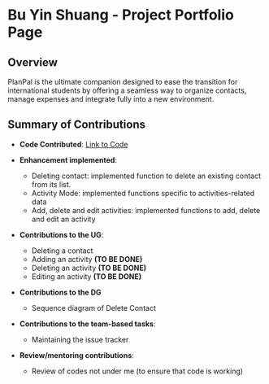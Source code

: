 # Bu Yin Shuang - Project Portfolio Page 

## Overview
PlanPal is the ultimate companion designed to ease the transition for international students by offering a seamless way to organize contacts, manage expenses and integrate fully into a new environment.

## Summary of Contributions
- **Code Contributed**: [Link to Code](https://nus-cs2113-ay2425s1.github.io/tp-dashboard/?search=crystal-bys&breakdown=true)

- **Enhancement implemented**:
  - Deleting contact: implemented function to delete an existing contact from its list.
  - Activity Mode:  implemented functions specific to activities-related data
  - Add, delete and edit activities: implemented functions to add, delete and edit an activity
- **Contributions to the UG**: 
  - Deleting a contact
  - Adding an activity **(TO BE DONE)**
  - Deleting an activity **(TO BE DONE)**
  - Editing an activity **(TO BE DONE)**
- **Contributions to the DG**
  - Sequence diagram of Delete Contact
- **Contributions to the team-based tasks**:
  - Maintaining the issue tracker
- **Review/mentoring contributions**: 
  - Review of codes not under me (to ensure that code is working)